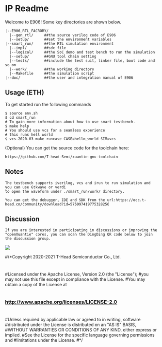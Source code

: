 # IP Readme

  Welcome to E906! Some key directories are shown below.
```
|--E906_RTL_FACRORY/
  |--gen_rtl/     ##the source verilog code of E906
  |--setup/       ##set the environment variables
|--smart_run/     ##the RTL simulation environment
  |--impl/        ##sdc file
  |--logical/     ##the SoC demo and test bench to run the simulation
  |--setup/       ##GNU tool chain setting
  |--tests/       ##include the test suit, linker file, boot code and so on
  |--work/        ##the working directory
  |--Makefile     ##the simulation script
|--doc/           ##the user and integration manual of E906
```


## Usage (ETH)

To get started run the following commands

```
$ source env.sh
$ cd smart_run
# To gain more information about how to use smart testbench.
$ make help
# You should use vcs for a seamless experience
# this runs hell world
$ vcs-2020.03 make runcase CASE=hello_world SIM=vcs
```


(Optional) You can get the source code for the toolchain here:

```
https://github.com/T-head-Semi/xuantie-gnu-toolchain
```


## Notes

```
The testbench supports iverilog, vcs and irun to run simulation and you can use Gtkwave or verdi
to open the waveform under ./smart_run/work/ directory.

You can get the debugger, IDE and SDK from the url:https://occ.t-head.cn/community/download?id=575997419775328256
```


## Discussion
    If you are interested in participating in discussions or improving the "openXuantie" cores, you can scan the DingDing QR code below to join the discussion group.
<img src="https://github.com/T-head-Semi/opene906/blob/main/doc/QR_code_openXuantie.png" />


#/*Copyright 2020-2021 T-Head Semiconductor Co., Ltd.
#
#Licensed under the Apache License, Version 2.0 (the "License");
#you may not use this file except in compliance with the License.
#You may obtain a copy of the License at
#
###    http://www.apache.org/licenses/LICENSE-2.0
#
#Unless required by applicable law or agreed to in writing, software
#distributed under the License is distributed on an "AS IS" BASIS,
#WITHOUT WARRANTIES OR CONDITIONS OF ANY KIND, either express or implied.
#See the License for the specific language governing permissions and
#limitations under the License.
#*/
